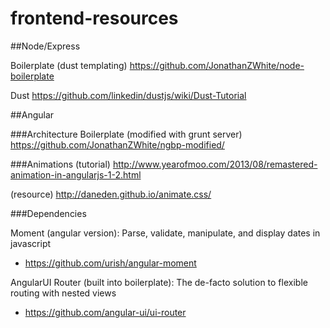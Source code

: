 frontend-resources
==================

##Node/Express

Boilerplate (dust templating) https://github.com/JonathanZWhite/node-boilerplate

Dust https://github.com/linkedin/dustjs/wiki/Dust-Tutorial

##Angular

###Architecture
Boilerplate (modified with grunt server) https://github.com/JonathanZWhite/ngbp-modified/

###Animations
(tutorial) http://www.yearofmoo.com/2013/08/remastered-animation-in-angularjs-1-2.html

(resource) http://daneden.github.io/animate.css/

###Dependencies

Moment (angular version): Parse, validate, manipulate, and display dates in javascript
- https://github.com/urish/angular-moment

AngularUI Router (built into boilerplate): The de-facto solution to flexible routing with nested views
- https://github.com/angular-ui/ui-router
